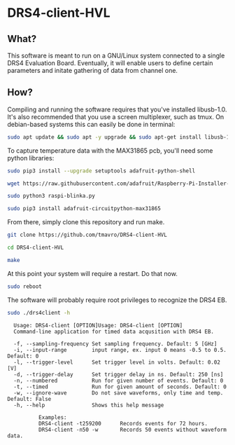 # DRS4-client-HVL

## What? 

This software is meant to run on a GNU/Linux system connected to a single DRS4 Evaluation Board. Eventually, it will enable users to define certain parameters and initate gathering of data from channel one. 

## How? 

Compiling and running the software requires that you've installed libusb-1.0. It's also recommended that you use a screen multiplexer, such as tmux. On debian-based systems this can easily be done in terminal:

```bash
sudo apt update && sudo apt -y upgrade && sudo apt-get install libusb-1.0.0-dev tmux
```

To capture temperature data with the MAX31865 pcb, you'll need some python libraries: 

```bash
sudo pip3 install --upgrade setuptools adafruit-python-shell

wget https://raw.githubusercontent.com/adafruit/Raspberry-Pi-Installer-Scripts/master/raspi-blinka.py -O- | sed '124d' - > raspi-blinka.py

sudo python3 raspi-blinka.py

sudo pip3 install adafruit-circuitpython-max31865
```

From there, simply clone this repository and run make. 

```bash
git clone https://github.com/tmavro/DRS4-client-HVL

cd DRS4-client-HVL

make
```

At this point your system will require a restart. Do that now. 

```bash
sudo reboot
```

The software will probably require root privileges to recognize the DRS4 EB. 

```bash
sudo ./drs4client -h
```

```
  Usage: DRS4-client [OPTION]Usage: DRS4-client [OPTION]
  Command-line application for timed data acqusition with DRS4 EB.
  
  -f, --sampling-frequency Set sampling frequency. Default: 5 [GHz] 
  -i, --input-range        input range, ex. input 0 means -0.5 to 0.5. Default: 0 
  -l, --trigger-level      Set trigger level in volts. Default: 0.02 [V] 
  -d, --trigger-delay      Set trigger delay in ns. Default: 250 [ns] 
  -n, --numbered           Run for given number of events. Default: 0 
  -t, --timed              Run for given amount of seconds. Default: 0 
  -w, --ignore-wave        Do not save waveforms, only time and temp. Default: False 
  -h, --help               Shows this help message 
  
          Examples:
          DRS4-client -t259200      Records events for 72 hours.
          DRS4-client -n50 -w       Records 50 events without waveform data.
  
  ```
